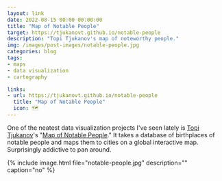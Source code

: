 ```yaml
---
layout: link
date: 2022-08-15 00:00 00:00:00
title: "Map of Notable People"
target: https://tjukanovt.github.io/notable-people
description: "Topi Tjukanov's map of noteworthy people."
img: /images/post-images/notable-people.jpg
categories: blog
tags:
- maps
- data visualization
- cartography

links:
- url: https://tjukanovt.github.io/notable-people
  title: "Map of Notable People"
  icon: 🗺
---
```


One of the neatest data visualization projects I've seen lately is [Topi Tjukanov](https://twitter.com/tjukanov "Topi Tjukanov on Twitter")'s "[Map of Notable People](https://tjukanovt.github.io/notable-people "Map of Notable People")." It takes a database of birthplaces of notable people and maps them to cities on a global interactive map. Surprisingly addictive to pan around.  

{% include image.html file="notable-people.jpg" description="" caption="no" %}

